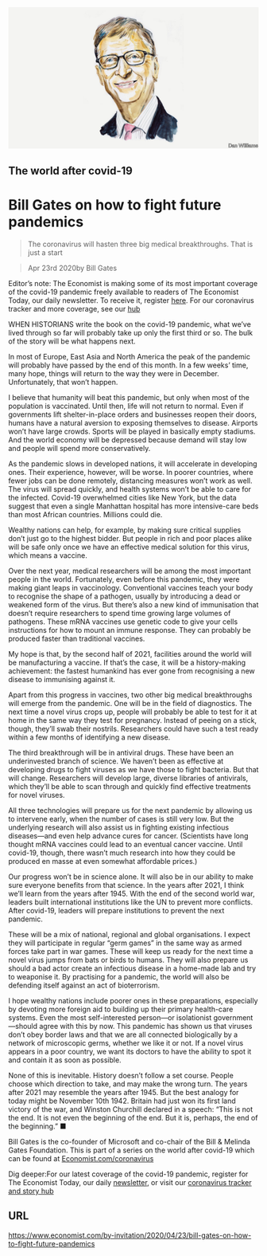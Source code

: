 ![](./images/20200425_STD001_0.jpg)

## The world after covid-19

# Bill Gates on how to fight future pandemics

> The coronavirus will hasten three big medical breakthroughs. That is just a start

> Apr 23rd 2020by Bill Gates

Editor’s note: The Economist is making some of its most important coverage of the covid-19 pandemic freely available to readers of The Economist Today, our daily newsletter. To receive it, register [here](https://www.economist.com//newslettersignup). For our coronavirus tracker and more coverage, see our [hub](https://www.economist.com//coronavirus)

WHEN HISTORIANS write the book on the covid-19 pandemic, what we’ve lived through so far will probably take up only the first third or so. The bulk of the story will be what happens next.

In most of Europe, East Asia and North America the peak of the pandemic will probably have passed by the end of this month. In a few weeks’ time, many hope, things will return to the way they were in December. Unfortunately, that won’t happen.

I believe that humanity will beat this pandemic, but only when most of the population is vaccinated. Until then, life will not return to normal. Even if governments lift shelter-in-place orders and businesses reopen their doors, humans have a natural aversion to exposing themselves to disease. Airports won’t have large crowds. Sports will be played in basically empty stadiums. And the world economy will be depressed because demand will stay low and people will spend more conservatively.

As the pandemic slows in developed nations, it will accelerate in developing ones. Their experience, however, will be worse. In poorer countries, where fewer jobs can be done remotely, distancing measures won’t work as well. The virus will spread quickly, and health systems won’t be able to care for the infected. Covid-19 overwhelmed cities like New York, but the data suggest that even a single Manhattan hospital has more intensive-care beds than most African countries. Millions could die.

Wealthy nations can help, for example, by making sure critical supplies don’t just go to the highest bidder. But people in rich and poor places alike will be safe only once we have an effective medical solution for this virus, which means a vaccine.

Over the next year, medical researchers will be among the most important people in the world. Fortunately, even before this pandemic, they were making giant leaps in vaccinology. Conventional vaccines teach your body to recognise the shape of a pathogen, usually by introducing a dead or weakened form of the virus. But there’s also a new kind of immunisation that doesn’t require researchers to spend time growing large volumes of pathogens. These mRNA vaccines use genetic code to give your cells instructions for how to mount an immune response. They can probably be produced faster than traditional vaccines.

My hope is that, by the second half of 2021, facilities around the world will be manufacturing a vaccine. If that’s the case, it will be a history-making achievement: the fastest humankind has ever gone from recognising a new disease to immunising against it.

Apart from this progress in vaccines, two other big medical breakthroughs will emerge from the pandemic. One will be in the field of diagnostics. The next time a novel virus crops up, people will probably be able to test for it at home in the same way they test for pregnancy. Instead of peeing on a stick, though, they’ll swab their nostrils. Researchers could have such a test ready within a few months of identifying a new disease.

The third breakthrough will be in antiviral drugs. These have been an underinvested branch of science. We haven’t been as effective at developing drugs to fight viruses as we have those to fight bacteria. But that will change. Researchers will develop large, diverse libraries of antivirals, which they’ll be able to scan through and quickly find effective treatments for novel viruses.

All three technologies will prepare us for the next pandemic by allowing us to intervene early, when the number of cases is still very low. But the underlying research will also assist us in fighting existing infectious diseases—and even help advance cures for cancer. (Scientists have long thought mRNA vaccines could lead to an eventual cancer vaccine. Until covid-19, though, there wasn’t much research into how they could be produced en masse at even somewhat affordable prices.)

Our progress won’t be in science alone. It will also be in our ability to make sure everyone benefits from that science. In the years after 2021, I think we’ll learn from the years after 1945. With the end of the second world war, leaders built international institutions like the UN to prevent more conflicts. After covid-19, leaders will prepare institutions to prevent the next pandemic.

These will be a mix of national, regional and global organisations. I expect they will participate in regular “germ games” in the same way as armed forces take part in war games. These will keep us ready for the next time a novel virus jumps from bats or birds to humans. They will also prepare us should a bad actor create an infectious disease in a home-made lab and try to weaponise it. By practising for a pandemic, the world will also be defending itself against an act of bioterrorism.

I hope wealthy nations include poorer ones in these preparations, especially by devoting more foreign aid to building up their primary health-care systems. Even the most self-interested person—or isolationist government—should agree with this by now. This pandemic has shown us that viruses don’t obey border laws and that we are all connected biologically by a network of microscopic germs, whether we like it or not. If a novel virus appears in a poor country, we want its doctors to have the ability to spot it and contain it as soon as possible.

None of this is inevitable. History doesn’t follow a set course. People choose which direction to take, and may make the wrong turn. The years after 2021 may resemble the years after 1945. But the best analogy for today might be November 10th 1942. Britain had just won its first land victory of the war, and Winston Churchill declared in a speech: “This is not the end. It is not even the beginning of the end. But it is, perhaps, the end of the beginning.” ■

Bill Gates is the co-founder of Microsoft and co-chair of the Bill & Melinda Gates Foundation. This is part of a series on the world after covid-19 which can be found at [Economist.com/coronavirus](https://www.economist.com/http://Economist.com/coronavirus)

Dig deeper:For our latest coverage of the covid-19 pandemic, register for The Economist Today, our daily [newsletter](https://www.economist.com//newslettersignup), or visit our [coronavirus tracker and story hub](https://www.economist.com//coronavirus)

## URL

https://www.economist.com/by-invitation/2020/04/23/bill-gates-on-how-to-fight-future-pandemics
